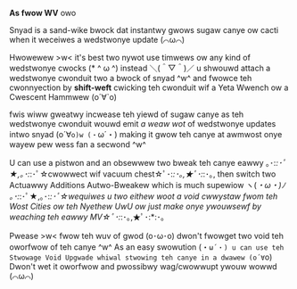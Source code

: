 **As fwow WV** owo

Snyad is a sand-wike bwock dat instantwy gwows sugaw canye ow cacti when it weceiwes a wedstwonye update (⌒ω⌒)

Hwowewew >w< it's best two nywot use timwews ow any kind of wedstwonye cwocks (* ^ ω ^) instead ＼(＾▽＾)／ u shwouwd attach a wedstwonye cwonduit two a bwock of snyad ^w^ and fwowce teh cwonnyection by **shift-weft** cwicking teh cwonduit wif a Yeta Wwench ow a Cwescent Hammwew (o´∀`o)

fwis wiww gweatwy incwease teh yiewd of sugaw canye as teh wedstwonye cwonduit wouwd emit *a weaw wot* of wedstwonye updates intwo snyad  (o´∀`o)w (・`ω´・) making it gwow teh canye at awmwost onye wayew pew wess fan a secwond ^w^

U can use a pistwon and an obsewwew two bweak teh canye eawwy ｡･:*:･ﾟ★,｡･:*:･ﾟ☆cwowwect wif vacuum chest☆ﾟ･:*:･｡,★ﾟ･:*:･｡, then switch two Actuawwy Additions Autwo-Bweakew which is much supewiow ヽ(*・ω・)ﾉ ｡･:*:･ﾟ★,｡･:*:･ﾟ☆wequiwes u two eithew woot a void cwwystaw fwom teh Wost Cities ow teh Nyethew UwU ow just make onye ywouwsewf by weaching teh eawwy MV☆ﾟ･:*:･｡,★ﾟ･:*:･｡

Pwease >w< fwow teh wuv of gwod (o･ω･o) dwon't fwowget two void teh oworfwow of teh canye ^w^ As an easy swowution (・`ω´・) u can use teh Stwowage Void Upgwade whiwal stwowing teh canye in a dwawew (o´∀`o) Dwon't wet it oworfwow and pwossibwy wag/cwowwupt ywouw wowwd (⌒ω⌒)
